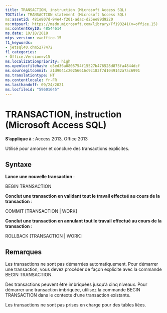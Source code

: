 ```yaml
---
title: TRANSACTION, instruction (Microsoft Access SQL)
TOCTitle: TRANSACTION statement (Microsoft Access SQL)
ms:assetid: 481e807d-94e4-f201-adac-d25ee89d9220
ms:mtpsurl: https://msdn.microsoft.com/library/Ff193241(v=office.15)
ms:contentKeyID: 48544614
ms.date: 10/18/2018
mtps_version: v=office.15
f1_keywords:
- jetsql40.chm5277472
f1_categories:
- Office.Version=v15
ms.localizationpriority: high
ms.openlocfilehash: e3ed36a0805754f15527b476528d875fa4844dcf
ms.sourcegitcommit: a1d9041c20256616c9c183f7d1049142a7ac6991
ms.translationtype: HT
ms.contentlocale: fr-FR
ms.lasthandoff: 09/24/2021
ms.locfileid: "59601645"
---
```

# <a name="transaction-statement-microsoft-access-sql"></a>TRANSACTION, instruction (Microsoft Access SQL)

**S’applique à** : Access 2013, Office 2013

Utilisé pour amorcer et conclure des transactions explicites.

## <a name="syntax"></a>Syntaxe

**Lance une nouvelle transaction** :

BEGIN TRANSACTION

**Conclut une transaction en validant tout le travail effectué au cours de la transaction** :

COMMIT \[TRANSACTION | WORK\]

**Conclut une transaction en annulant tout le travail effectué au cours de la transaction** :

ROLLBACK \[TRANSACTION | WORK\]

## <a name="remarks"></a>Remarques

Les transactions ne sont pas démarrées automatiquement. Pour démarrer une transaction, vous devez procéder de façon explicite avec la commande BEGIN TRANSACTION.

Des transactions peuvent être imbriquées jusqu’à cinq niveaux. Pour démarrer une transaction imbriquée, utilisez la commande BEGIN TRANSACTION dans le contexte d’une transaction existante.

Les transactions ne sont pas prises en charge pour des tables liées.

